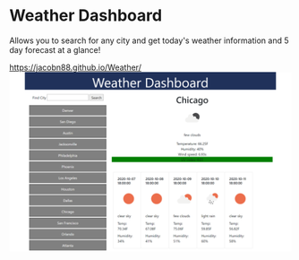 # Weather Dashboard

Allows you to search for any city and get today's weather information and 5 day forecast at a glance!

https://jacobn88.github.io/Weather/
![](images/dashboard.png)
